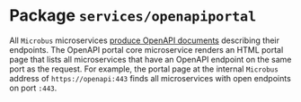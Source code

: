# Package `services/openapiportal`

All `Microbus` microservices [produce OpenAPI documents](../tech/openapi.md) describing their endpoints.
The OpenAPI portal core microservice renders an HTML portal page that lists all microservices that have an OpenAPI endpoint on the same port as the request. For example, the portal page at the internal `Microbus` address of `https://openapi:443` finds all microservices with open endpoints on port `:443`.
